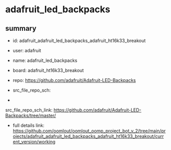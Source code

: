 # adafruit_led_backpacks
 
## summary 
* id: adafruit_adafruit_led_backpacks_adafruit_ht16k33_breakout
* user: adafruit
* name: adafruit_led_backpacks
* board: adafruit_ht16k33_breakout
* repo: https://github.com/adafruit/Adafruit-LED-Backpacks



* src_file_repo_sch: 
*
 src_file_repo_sch_link: https://github.com/adafruit/Adafruit-LED-Backpacks/tree/master/
* full details link: https://github.com/oomlout/oomlout_oomp_project_bot_v_2/tree/main/projects/adafruit_adafruit_led_backpacks_adafruit_ht16k33_breakout/current_version/working  






